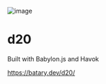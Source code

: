 ![image](https://github.com/sgbj/d20/assets/5178445/f9d41089-126e-4eb6-a44a-77e3ea4c958c)

# d20
Built with Babylon.js and Havok

https://batary.dev/d20/
